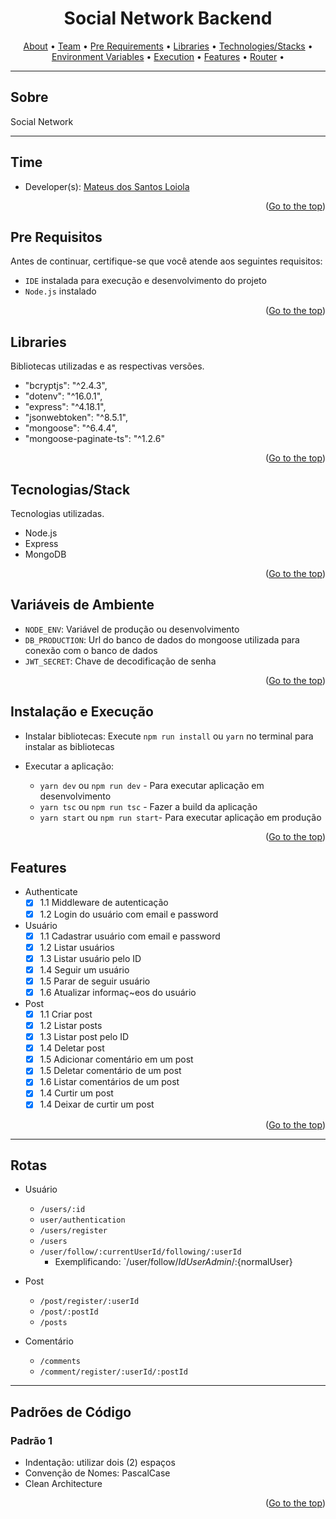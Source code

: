 <div id="top" align="center">

# Social Network Backend

</div>

<p align="center">
 <a href="#sobre">About</a> •
 <a href="#time">Team</a> •
 <a href="#pre-requisitos">Pre Requirements</a> •
 <a href="#bibliotecas">Libraries</a> •
 <a href="#tecnologiasstack">Technologies/Stacks</a> •
 <a href="#variaveis-de-ambiente">Environment Variables</a> •
 <a href="#como-executar">Execution</a> •
 <a href="#features">Features</a> •
 <a href="#rotas">Router</a> •
</p>

---

## Sobre

Social Network

---

## Time

- Developer(s): <a href="https://www.linkedin.com/in/mateus-dos-santos/">Mateus dos Santos Loiola</a>

<p align="right">(<a href="#top">Go to the top</a>)</p>

## Pre Requisitos

Antes de continuar, certifique-se que você atende aos seguintes requisitos:

- `IDE` instalada para execução e desenvolvimento do projeto
- `Node.js` instalado

<p align="right">(<a href="#top">Go to the top</a>)</p>

## Libraries

Bibliotecas utilizadas e as respectivas versões.

- "bcryptjs": "^2.4.3",
- "dotenv": "^16.0.1",
- "express": "^4.18.1",
- "jsonwebtoken": "^8.5.1",
- "mongoose": "^6.4.4",
- "mongoose-paginate-ts": "^1.2.6"

<p align="right">(<a href="#top">Go to the top</a>)</p>

## Tecnologias/Stack

Tecnologias utilizadas.

- Node.js
- Express
- MongoDB

<p align="right">(<a href="#top">Go to the top</a>)</p>

## Variáveis de Ambiente

- `NODE_ENV`: Variável de produção ou desenvolvimento
- `DB_PRODUCTION`: Url do banco de dados do mongoose utilizada para conexão com o banco de dados
- `JWT_SECRET`: Chave de decodificação de senha

<p align="right">(<a href="#top">Go to the top</a>)</p>

## Instalação e Execução

- Instalar bibliotecas:
  Execute `npm run install` ou `yarn` no terminal para instalar as bibliotecas

- Executar a aplicação:
  - `yarn dev` ou `npm run dev` - Para executar aplicação em desenvolvimento
  - `yarn tsc` ou `npm run tsc` - Fazer a build da aplicação
  - `yarn start` ou `npm run start`- Para executar aplicação em produção

<p align="right">(<a href="#top">Go to the top</a>)</p>

## Features

- Authenticate
  - [x] 1.1 Middleware de autenticação
  - [x] 1.2 Login do usuário com email e password
- Usuário
  - [x] 1.1 Cadastrar usuário com email e password
  - [x] 1.2 Listar usuários
  - [x] 1.3 Listar usuário pelo ID
  - [x] 1.4 Seguir um usuário
  - [x] 1.5 Parar de seguir usuário
  - [x] 1.6 Atualizar informaç~eos do usuário
- Post
  - [x] 1.1 Criar post
  - [x] 1.2 Listar posts
  - [x] 1.3 Listar post pelo ID
  - [x] 1.4 Deletar post
  - [x] 1.5 Adicionar comentário em um post
  - [x] 1.5 Deletar comentário de um post
  - [x] 1.6 Listar comentários de um post
  - [x] 1.4 Curtir um post
  - [x] 1.4 Deixar de curtir um post

<p align="right">(<a href="#top">Go to the top</a>)</p>

---

## Rotas

- Usuário

  - `/users/:id`
  - `user/authentication`
  - `/users/register`
  - `/users`
  - `/user/follow/:currentUserId/following/:userId`
    - Exemplificando: `/user/follow/${IdUserAdmin}/:${normalUser}

- Post

  - `/post/register/:userId`
  - `/post/:postId`
  - `/posts`

- Comentário
  - `/comments`
  - `/comment/register/:userId/:postId`

---

## Padrões de Código

### Padrão 1

- Indentação: utilizar dois (2) espaços
- Convenção de Nomes: PascalCase
- Clean Architecture

<p align="right">(<a href="#top">Go to the top</a>)</p>
